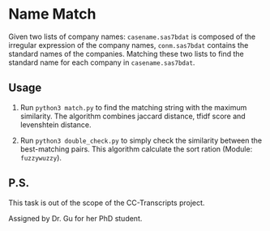 # Name Match

Given two lists of company names: `casename.sas7bdat` is composed of the irregular expression of the company names, `conm.sas7bdat` contains the standard names of the companies. Matching these two lists to find the standard name for each company in `casename.sas7bdat`.

## Usage

1. Run `python3 match.py` to find the matching string with the maximum similarity. The algorithm combines jaccard distance, tfidf score and levenshtein distance.

2. Run `python3 double_check.py` to simply check the similarity between the best-matching pairs. This algorithm calculate the sort ration (Module: `fuzzywuzzy`).


## P.S.

This task is out of the scope of the CC-Transcripts project.

Assigned by Dr. Gu for her PhD student.
